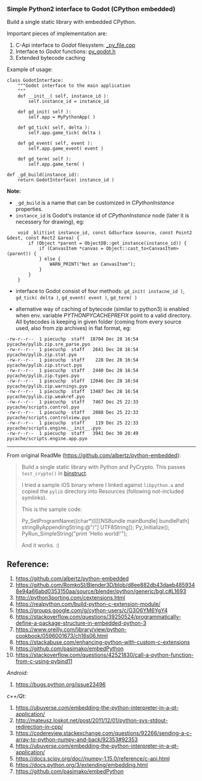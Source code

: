 ### Simple Python2 interface to Godot (CPython embedded)

Build a single static library with embedded CPython.

Important pieces of implememtation are:

1. C-Api interface to _Godot_ filesystem: [_py_file.cpp](CPython/Godot/_py_file.cpp)
2. Interface to _Godot_ functions: [py_godot.h](pylib/godot/py_godot.h)
3. Extended bytecode caching

Example of usage:

```
class GodotInterface:
	"""Godot interface to the main application
	"""
	def __init__( self, instance_id ):
		self.instance_id = instance_id

	def gd_init( self ):
		self.app = MyPythonApp( )

	def gd_tick( self, delta ):
		self.app.game_tick( delta )

	def gd_event( self, event ):
		self.app.game_event( event )

	def gd_term( self ):
		self.app.game_term( )

def _gd_build(instance_id):
	return GodotInterface( instance_id )
```

__Note:__

  * ```_gd_build``` is a name that can be customized in _CPythonInstance_ properties.
  * ```instance_id``` is Godot's instance id of _CPythonInstance_ node (later it is necessery for drawing), eg:

```
	void _blit(int instance_id, const GdSurface &source, const Point2 &dest, const Rect2 &area) {
		if (Object *parent = ObjectDB::get_instance(instance_id)) {
			if (CanvasItem *canvas = Object::cast_to<CanvasItem>(parent)) {
			} else {
				WARN_PRINT("Not an CanvasItem");
			}
		}
	}
```

  * interface to Godot consist of four methods: ```gd_init( instacne_id )```, ```gd_tick( delta )```, ```gd_event( event )```, ```gd_term( )```

  * alternative way of caching of bytecode (similar to python3) is enabled when env. variable _PYTHONPYCACHEPREFIX_ point to a valid directory.
    All bytecodes is keeping in given folder (coming from every source used, also from zip archives) in flat format, eg:
```
-rw-r--r--  1 piecuchp  staff  18704 Dec 28 16:54 pycache/pylib.zip.sre_parse.pyo
-rw-r--r--  1 piecuchp  staff   2641 Dec 28 16:54 pycache/pylib.zip.stat.pyo
-rw-r--r--  1 piecuchp  staff    228 Dec 28 16:54 pycache/pylib.zip.struct.pyo
-rw-r--r--  1 piecuchp  staff   2440 Dec 28 16:54 pycache/pylib.zip.types.pyo
-rw-r--r--  1 piecuchp  staff  12046 Dec 28 16:54 pycache/pylib.zip.warnings.pyo
-rw-r--r--  1 piecuchp  staff  13487 Dec 28 16:54 pycache/pylib.zip.weakref.pyo
-rw-r--r--  1 piecuchp  staff   7467 Dec 25 22:33 pycache/scripts.control.pyo
-rw-r--r--  1 piecuchp  staff   2088 Dec 25 22:33 pycache/scripts.controlview.pyo
-rw-r--r--  1 piecuchp  staff    119 Dec 25 22:33 pycache/scripts.engine.__init__.pyo
-rw-r--r--  1 piecuchp  staff   3941 Dec 30 20:49 pycache/scripts.engine.app.pyo
```

---

From original ReadMe (https://github.com/albertz/python-embedded):

> Build a single static library with Python and PyCrypto.
> This passes `test_crypto()` in [binstruct](https://github.com/albertz/binstruct/).
>
> I tried a sample iOS binary where I linked against `libpython.a` and copied the `pylib` directory into Resources (following not-included symlinks).
>
> This is the sample code:
>
>    Py_SetProgramName((char*)[[[[NSBundle mainBundle] bundlePath] stringByAppendingString:@"/"] UTF8String]);
>    Py_Initialize();
>    PyRun_SimpleString("print 'Hello world!'");
>
> And it works. :)

## Reference:

1. https://github.com/albertz/python-embedded
2. https://github.com/RomkoSI/Blender3D/blob/d8ee882db43daeb4859348e94a66abd0353150aa/source/blender/python/generic/bgl.c#L1693
3. http://python3porting.com/cextensions.html
4. https://realpython.com/build-python-c-extension-module/
5. https://groups.google.com/g/cython-users/c/G3O6YM6YgY4
6. https://stackoverflow.com/questions/39250524/programmatically-define-a-package-structure-in-embedded-python-3
7. https://www.oreilly.com/library/view/python-cookbook/0596001673/ch16s06.html
8. https://stackabuse.com/enhancing-python-with-custom-c-extensions
9. https://github.com/pasimako/embedPython
10. https://stackoverflow.com/questions/42521830/call-a-python-function-from-c-using-pybind11

*Android:*
1. https://bugs.python.org/issue23496

*c++/Qt:*
1. https://ubuverse.com/embedding-the-python-interpreter-in-a-qt-application/
2. http://mateusz.loskot.net/post/2011/12/01/python-sys-stdout-redirection-in-cpp/
3. https://codereview.stackexchange.com/questions/92266/sending-a-c-array-to-python-numpy-and-back/92353#92353
4. https://ubuverse.com/embedding-the-python-interpreter-in-a-qt-application/
5. https://docs.scipy.org/doc//numpy-1.15.0/reference/c-api.html
6. https://docs.python.org/3/extending/embedding.html
7. https://github.com/pasimako/embedPython

